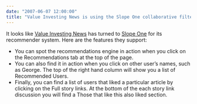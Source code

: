 ```yaml
---
date: "2007-06-07 12:00:00"
title: "Value Investing News is using the Slope One collaborative filtering algorithm"
---
```




It looks like [Value Investing News](http://www.valueinvestingnews.com/content-recommendations-upgrade) has turned to [Slope One](https://en.wikipedia.org/wiki/Slope_One) for its recommender system. Here are the features they support:

- You can spot the recommendations engine in action when you click on the Recommendations tab at the top of the page.
- You can also find it in action when you click on other user&rsquo;s names, such as George. The top of the right hand column will show you a list of Recommended Users.
- Finally, you can find a list of users that liked a particular article by clicking on the Full story links. At the bottom of the each story link discussion you will find a Those that like this also liked section.


